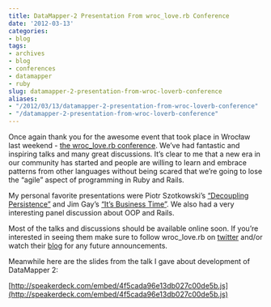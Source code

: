 ```yaml
---
title: DataMapper-2 Presentation From wroc_love.rb Conference
date: '2012-03-13'
categories:
- blog
tags:
- archives
- blog
- conferences
- datamapper
- ruby
slug: datamapper-2-presentation-from-wroc-loverb-conference
aliases:
- "/2012/03/13/datamapper-2-presentation-from-wroc-loverb-conference"
- "/datamapper-2-presentation-from-wroc-loverb-conference"
---
```


Once again thank you for the awesome event that took place in Wrocław last weekend - [the wroc\_love.rb conference](http://wrocloverb.com). We’ve had fantastic and inspiring talks and many great discussions. It’s clear to me that a new era in our community has started and people are willing to learn and embrace patterns from other languages without being scared that we’re going to lose the “agile” aspect of programming in Ruby and Rails.

My personal favorite presentations were Piotr Szotkowski’s [“Decoupling Persistence”](http://decoupling-wrocloverb-2012.heroku.com/) and Jim Gay’s [“It’s Business Time”](http://www.saturnflyer.com/blog/jim/2012/03/13/wroclove-rb-presentation/). We also had a very interesting panel discussion about OOP and Rails.

Most of the talks and discussions should be available online soon. If you’re interested in seeing them make sure to follow wroc\_love.rb on [twitter](http://twitter.com/wrocloverb) and/or watch their [blog](http://blog.wrocloverb.com/) for any future announcements.

Meanwhile here are the slides from the talk I gave about development of DataMapper 2:

[http://speakerdeck.com/embed/4f5cada96e13db027c00de5b.js](http://speakerdeck.com/embed/4f5cada96e13db027c00de5b.js)
